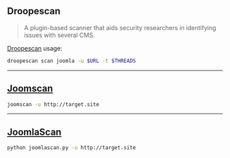 ## Droopescan

> A plugin-based scanner that aids security researchers in identifying issues with several CMS.

[Droopescan](https://github.com/droope/droopescan) usage:

```bash
droopescan scan joomla -u $URL -t $THREADS
```

_____

## [Joomscan](https://github.com/OWASP/joomscan)

```bash
joomscan -u http://target.site
```

_____

## [JoomlaScan](https://github.com/drego85/JoomlaScan)

```bash
python joomlascan.py -u http://target.site
```
